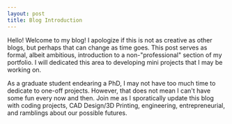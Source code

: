 ```yaml
---
layout: post
title: Blog Introduction
---
```


Hello! Welcome to my blog! I apologize if this is not as creative as other blogs, but perhaps that can change as time goes. 
This post serves as formal, albeit ambitious, introduction to a non-"professional" section of my portfolio.
I will dedicated this area to developing mini projects that I may be working on. 

As a graduate student endearing a PhD, I may not have too much time to dedicate to one-off projects. However, that does not mean I can't have some fun every now and then. 
Join me as I sporatically update this blog with coding projects, CAD Design/3D Printing, engineering, entrepreneurial, and ramblings about our possible futures. 
